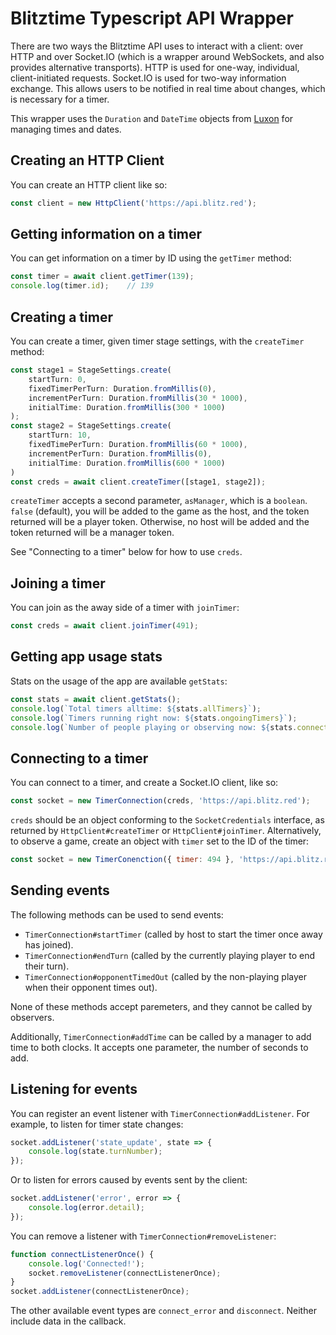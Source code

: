 # Blitztime Typescript API Wrapper

There are two ways the Blitztime API uses to interact with a client: over HTTP and over Socket.IO (which is a wrapper around WebSockets, and also provides alternative transports). HTTP is used for one-way, individual, client-initiated requests. Socket.IO is used for two-way information exchange. This allows users to be notified in real time about changes, which is necessary for a timer.

This wrapper uses the `Duration` and `DateTime` objects from [Luxon](https://moment.github.io/luxon/) for managing times and dates.

## Creating an HTTP Client

You can create an HTTP client like so:
```js
const client = new HttpClient('https://api.blitz.red');
```

## Getting information on a timer

You can get information on a timer by ID using the `getTimer` method:
```js
const timer = await client.getTimer(139);
console.log(timer.id);    // 139
```

## Creating a timer

You can create a timer, given timer stage settings, with the `createTimer` method:
```js
const stage1 = StageSettings.create(
    startTurn: 0,
    fixedTimerPerTurn: Duration.fromMillis(0),
    incrementPerTurn: Duration.fromMillis(30 * 1000),
    initialTime: Duration.fromMillis(300 * 1000)
);
const stage2 = StageSettings.create(
    startTurn: 10,
    fixedTimePerTurn: Duration.fromMillis(60 * 1000),
    incrementPerTurn: Duration.fromMillis(0),
    initialTime: Duration.fromMillis(600 * 1000)
)
const creds = await client.createTimer([stage1, stage2]);
```
`createTimer` accepts a second parameter, `asManager`, which is a `boolean`. ``false`` (default), you will be added to the game as the host, and the token returned will be a player token. Otherwise, no host will be added and the token returned will be a manager token.

See "Connecting to a timer" below for how to use `creds`.

## Joining a timer

You can join as the away side of a timer with `joinTimer`:
```js
const creds = await client.joinTimer(491);
```

## Getting app usage stats

Stats on the usage of the app are available `getStats`:
```js
const stats = await client.getStats();
console.log(`Total timers alltime: ${stats.allTimers}`);
console.log(`Timers running right now: ${stats.ongoingTimers}`);
console.log(`Number of people playing or observing now: ${stats.connected}`);
```

## Connecting to a timer

You can connect to a timer, and create a Socket.IO client, like so:
```js
const socket = new TimerConnection(creds, 'https://api.blitz.red');
```
`creds` should be an object conforming to the `SocketCredentials` interface, as returned by `HttpClient#createTimer` or `HttpClient#joinTimer`. Alternatively, to observe a game, create an object with `timer` set to the ID of the timer:
```js
const socket = new TimerConenction({ timer: 494 }, 'https://api.blitz.red');
```

## Sending events

The following methods can be used to send events:
- `TimerConnection#startTimer` (called by host to start the timer once away has joined).
- `TimerConnection#endTurn` (called by the currently playing player to end their turn).
- `TimerConnection#opponentTimedOut` (called by the non-playing player when their opponent times out).

None of these methods accept paremeters, and they cannot be called by observers.

Additionally, `TimerConnection#addTime` can be called by a manager to add time to both clocks. It accepts one parameter, the number of seconds to add.

## Listening for events

You can register an event listener with `TimerConnection#addListener`. For example, to listen for timer state changes:
```js
socket.addListener('state_update', state => {
    console.log(state.turnNumber);
});
```
Or to listen for errors caused by events sent by the client:
```js
socket.addListener('error', error => {
    console.log(error.detail);
});
```
You can remove a listener with `TimerConnection#removeListener`:
```js
function connectListenerOnce() {
    console.log('Connected!');
    socket.removeListener(connectListenerOnce);
}
socket.addListener(connectListenerOnce);
```
The other available event types are `connect_error` and `disconnect`. Neither include data in the callback.
